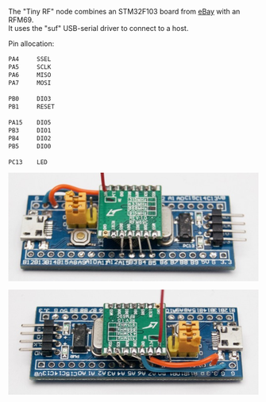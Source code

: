 The "Tiny RF" node combines an STM32F103 board from [eBay][SB] with an RFM69.  
It uses the "suf" USB-serial driver to connect to a host.

Pin allocation:

```
PA4     SSEL
PA5     SCLK
PA6     MISO
PA7     MOSI

PB0     DIO3
PB1     RESET

PA15    DIO5
PB3     DIO1
PB4     DIO2
PB5     DIO0

PC13    LED
```

  [SB]: http://www.ebay.com/itm/311156408508

![](image1.jpg)

![](image2.jpg)

